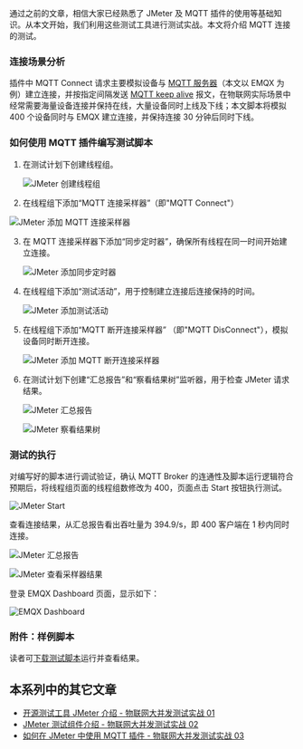 通过之前的文章，相信大家已经熟悉了 JMeter 及 MQTT 插件的使用等基础知识。从本文开始，我们利用这些测试工具进行测试实战。本文将介绍 MQTT 连接的测试。

### 连接场景分析

插件中 MQTT Connect 请求主要模拟设备与 [MQTT 服务器](https://www.emqx.io/zh)（本文以 EMQX 为例）建立连接，并按指定间隔发送 [MQTT keep alive](https://www.emqx.com/zh/blog/mqtt-keep-alive) 报文，在物联网实际场景中经常需要海量设备连接并保持在线，大量设备同时上线及下线；本文脚本将模拟 400 个设备同时与 EMQX 建立连接，并保持连接 30 分钟后同时下线。

### 如何使用 MQTT 插件编写测试脚本

1. 在测试计划下创建线程组。

   ![JMeter 创建线程组](https://static.emqx.net/images/fcc5e0c0ee577fed43d1d1bc1342c670.png)

2.  在线程组下添加“MQTT 连接采样器”（即"MQTT Connect"）

   ![JMeter 添加 MQTT 连接采样器](https://static.emqx.net/images/c7a77e74d546b67c4966b6c5221f8086.png)

3. 在 MQTT 连接采样器下添加“同步定时器”，确保所有线程在同一时间开始建立连接。

   ![JMeter 添加同步定时器](https://static.emqx.net/images/64f5464cd0dd7a770063443d70d1dae4.png)

4. 在线程组下添加“测试活动”，用于控制建立连接后连接保持的时间。

   ![JMeter 添加测试活动](https://static.emqx.net/images/75450e1c5a31ed966b9b82987b82a2e5.png)

5. 在线程组下添加“MQTT 断开连接采样器” （即"MQTT DisConnect"），模拟设备同时断开连接。

   ![JMeter 添加 MQTT 断开连接采样器](https://static.emqx.net/images/a1e93883a38797dfe27072b1c76f8358.png)

6. 在测试计划下创建“汇总报告”和“察看结果树”监听器，用于检查 JMeter 请求结果。

   ![JMeter 汇总报告](https://static.emqx.net/images/8f2673be048ba9f57e1d9cb4583054ee.png)

   ![JMeter 察看结果树](https://static.emqx.net/images/240ca231cd28ed208c4e00342b4fd51e.png)

### 测试的执行

对编写好的脚本进行调试验证，确认 MQTT Broker 的连通性及脚本运行逻辑符合预期后，将线程组页面的线程组数修改为 400，页面点击 Start 按钮执行测试。

![JMeter Start](https://static.emqx.net/images/c3e75cb1b66194a937753b27f26df057.png)

查看连接结果，从汇总报告看出吞吐量为 394.9/s，即 400 客户端在 1 秒内同时连接。

![JMeter 汇总报告](https://static.emqx.net/images/6a8828e982f535096d700ca28c2ba411.png)

![JMeter 查看采样器结果](https://static.emqx.net/images/0a16086d1019ed7cedcda99b858a8b25.png)
 

登录 EMQX Dashboard 页面，显示如下：

![EMQX Dashboard](https://static.emqx.net/images/9e914c2a4b028c2aba822303b58c920b.png)
 

### 附件：样例脚本

读者可[下载测试脚本](https://static.emqx.net/data/MQTT_Connect.jmx)运行并查看结果。

## 本系列中的其它文章

- [开源测试工具 JMeter 介绍 - 物联网大并发测试实战 01](https://www.emqx.com/zh/blog/introduction-to-the-open-source-testing-tool-jmeter)
- [JMeter 测试组件介绍 - 物联网大并发测试实战 02](https://www.emqx.com/zh/blog/introduction-to-jmeter-test-components)
- [如何在 JMeter 中使用 MQTT 插件 - 物联网大并发测试实战 03](https://www.emqx.com/zh/blog/how-to-use-the-mqtt-plugin-in-jmeter)
